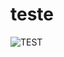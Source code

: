 # teste
![TEST](https://user-images.githubusercontent.com/48414278/54251516-3f9f7780-4526-11e9-9d77-943825dbb34f.gif)
